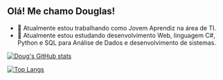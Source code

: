 ## Olá! Me chamo Douglas!

- 🔭 Atualmente estou trabalhando como Jovem Aprendiz na área de TI.
- 🌱 Atualmente estou estudando desenvolvimento Web, linguagem C#, Python e SQL para Análise de Dados e desenvolvimento de sistemas.

[![Doug's GitHub stats](https://github-readme-stats.vercel.app/api?username=DougPGaldino&show_icons=true&theme=merko&locale=pt-br)](https://www.linkedin.com/in/douglas-galdino-3b511b214/)


[![Top Langs](https://github-readme-stats.vercel.app/api/top-langs/?username=DougPGaldino&show_icons=true&theme=merko&locale=pt-br)](https://www.linkedin.com/in/douglas-galdino-3b511b214/)

